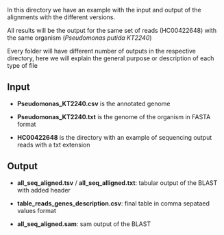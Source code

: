 In this directory we have an example with the input and output of the alignments with the different versions.

All results will be the output for the same set of reads (HC00422648) with the same organism (*Pseudomonas putida KT2240*)

Every folder will have different number of outputs in the respective directory, here we will explain the general purpose or description of each type of file

<h2>Input</h2>

 - **Pseudomonas_KT2240.csv** is the annotated genome
  
 - **Pseudomonas_KT2240.txt** is the genome of the organism in FASTA format
  
 - **HC00422648** is the directory with an example of sequencing output reads with a txt extension

<h2>Output</h2>

 -  **all_seq_aligned.tsv** / **all_seq_alligned.txt**: tabular output of the BLAST with added header
  
 - **table_reads_genes_description.csv**:  final table in comma sepataed values format
  
 - **all_seq_aligned.sam**: sam output of the BLAST
